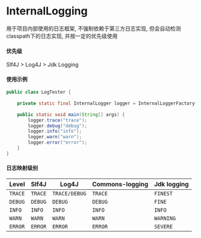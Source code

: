 # InternalLogging

用于项目内部使用的日志框架, 不强制依赖于第三方日志实现, 但会自动检测classpath下的日志实现, 并按一定的优先级使用

#### 优先级
Slf4J > Log4J > Jdk Logging

#### 使用示例
``` java
public class LogTester {
	
	private static final InternalLogger logger = InternalLoggerFactory.getInstance(LogTester.class);
	
	public static void main(String[] args) {
		logger.trace("trace");
		logger.debug("debug");
		logger.info("info");
		logger.warn("warn");
		logger.error("error");
	}
}
```

#### 日志映射级别

| Level | Slf4J |    Log4J    | Commons-logging | Jdk logging |
| ----- | ----- | ----------- | --------------- | ----------- |
| `TRACE` | `TRACE` | `TRACE/DEBUG` | `TRACE`           | `FINEST`      |
| `DEBUG` | `DEBUG` |    `DEBUG`    | `DEBUG`           | `FINE`        |
| `INFO`  | `INFO`  |    `INFO`     | `INFO`            | `INFO`        |
| `WARN`  | `WARN`  |    `WARN`     | `WARN`            | `WARNING`     |
| `ERROR` | `ERROR` |    `ERROR`    | `ERROR`           | `SEVERE`      |

